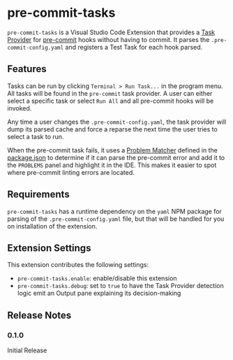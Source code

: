 # pre-commit-tasks

`pre-commit-tasks` is a Visual Studio Code Extension that provides a [Task Provider](https://code.visualstudio.com/api/extension-guides/task-provider) for [pre-commit](https://pre-commit.com/) hooks without having to commit.  It parses the `.pre-commit-config.yaml` and registers a Test Task for each hook parsed.

## Features

Tasks can be run by clicking `Terminal > Run Task...` in the program menu.  All tasks will be found in the `pre-commit` task provider.  A user can either select a specific task or select `Run All` and all pre-commit hooks will be invoked.

Any time a user changes the `.pre-commit-config.yaml`, the task provider will dump its parsed cache and force a reparse the next time the user tries to select a task to run.

When the pre-commit task fails, it uses a [Problem Matcher](https://code.visualstudio.com/docs/editor/tasks#_defining-a-problem-matcher) defined in the [package.json](./package.json) to determine if it can parse the pre-commit error and add it to the `PROBLEMS` panel and highlight it in the IDE.  This makes it easier to spot where pre-commit linting errors are located.

## Requirements

`pre-commit-tasks` has a runtime dependency on the `yaml` NPM package for parsing of the `.pre-commit-config.yaml` file, but that will be handled for you on installation of the extension.

## Extension Settings

This extension contributes the following settings:

* `pre-commit-tasks.enable`: enable/disable this extension
* `pre-commit-tasks.debug`: set to `true` to have the Task Provider detection logic emit an Output pane explaining its decision-making


## Release Notes

### 0.1.0

Initial Release

